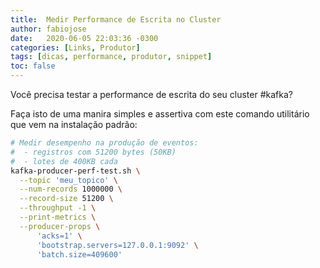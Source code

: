 ```yaml
---
title:  Medir Performance de Escrita no Cluster
author: fabiojose
date:   2020-06-05 22:03:36 -0300
categories: [Links, Produtor]
tags: [dicas, performance, produtor, snippet]
toc: false
---
```


Você precisa testar a performance de escrita do seu cluster #kafka?

Faça isto de uma manira simples e assertiva com este comando utilitário que vem na instalação padrão:

```bash
# Medir desempenho na produção de eventos:
#  - registros com 51200 bytes (50KB)
#  - lotes de 400KB cada
kafka-producer-perf-test.sh \
  --topic 'meu_topico' \
  --num-records 1000000 \
  --record-size 51200 \
  --throughput -1 \
  --print-metrics \
  --producer-props \
      'acks=1' \
      'bootstrap.servers=127.0.0.1:9092' \
      'batch.size=409600'
```